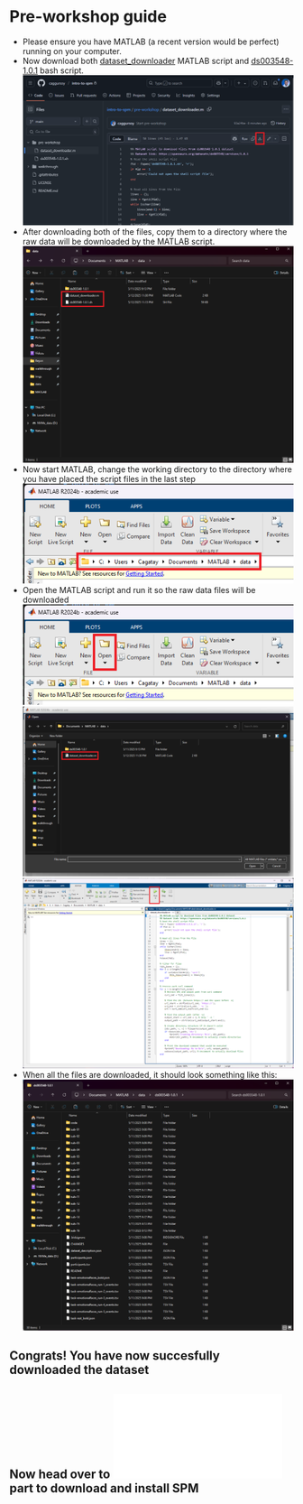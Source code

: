 # Pre-workshop guide
- Please ensure you have MATLAB (a recent version would be perfect) running on your computer.
- Now download both [dataset_downloader](./dataset_downloader.m) MATLAB script and [ds003548-1.0.1](./ds003548-1.0.1.sh) bash script.
![Download button place](./imgs/download.png)
- After downloading both of the files, copy them to a directory where the raw data will be downloaded by the MATLAB script.
![Placement of downloaded script files](./imgs/download2.png)
- Now start MATLAB, change the working directory to the directory where you have placed the script files in the last step
![Change working directory](./imgs/download3.png)
- Open the MATLAB script and run it so the raw data files will be downloaded
![Open the MATLAB script](./imgs/download4.png)
![Open the MATLAB script](./imgs/download5.png)
![Open the MATLAB script](./imgs/download6.png)
- When all the files are downloaded, it should look something like this:
![Final directory structure](./imgs/download7.png)

## **Congrats!** You have now succesfully downloaded the dataset

## Now head over to ![SPM-install](../walkthrough/spm_install.md) part to download and install SPM